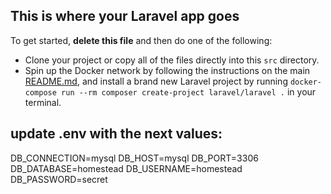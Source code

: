 ## This is where your Laravel app goes

To get started, **delete this file** and then do one of the following:

- Clone your project or copy all of the files directly into this `src` directory.
- Spin up the Docker network by following the instructions on the main [README.md](../README.md), and install a brand new Laravel project by running `docker-compose run --rm composer create-project laravel/laravel .` in your terminal.

## update .env with the next values:
DB_CONNECTION=mysql
DB_HOST=mysql
DB_PORT=3306
DB_DATABASE=homestead
DB_USERNAME=homestead
DB_PASSWORD=secret
